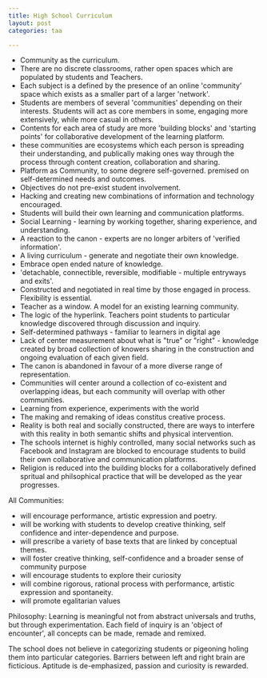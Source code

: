 ```yaml
---
title: High School Curriculum
layout: post
categories: taa

---
```


* Community as the curriculum.
* There are no discrete classrooms, rather open spaces which are populated by students and Teachers.
* Each subject is a defined by the presence of an online  'community' space which exists as a smaller part of a larger 'network'.
* Students are members of several 'communities' depending on their interests. Students will act as core members in some, engaging more extensively, while more casual in others.
* Contents for each area of study are more 'building blocks' and 'starting points' for collaborative development of the learning platform.
* these communities are ecosystems which each person is spreading their understanding, and publically making ones way through the process through content creation, collaboration and sharing.
* Platform as Community, to some degrere self-governed. premised on self-determined needs and outcomes.
* Objectives do not pre-exist student involvement.
* Hacking and creating new combinations of information and technology encouraged.
* Students will build their own learning and communication platforms.
* Social Learning - learning by working together, sharing experience, and understanding.
* A reaction to the canon - experts are no longer arbiters of 'verified information'.
* A living curriculum - generate and negotiate their own knowledge.
* Embrace open ended nature of knowledge.
* 'detachable, connectible, reversible, modifiable - multiple entryways and exits'.
* Constructed and negotiated in real time by those engaged in process.
Flexibility is essential.
* Teacher as a window. A model for an existing learning community.
* The logic of the hyperlink. Teachers point students to particular knowledge discovered through discussion and inquiry.
* Self-determined pathways - familiar to learners in digital age
* Lack of center measurement about what is "true" or "right" - knowledge created by broad collection of knowers sharing in the construction and ongoing evaluation of each given field.
* The canon is abandoned in favour of a more diverse range of representation.
* Communities will center around a collection of co-existent and overlapping ideas, but each community will overlap with other communities.
* Learning from experience, experiments with the world
* The making and remaking of ideas constitus creative process.
* Reality is both real and socially constructed, there are ways to interfere with this reality in both semantic shifts and physical intervention.
* The schools internet is highly controlled, many social networks such as Facebook and Instagram are blocked to encourage students to build their own collaborative and communication platforms.
* Religion is reduced into the building blocks for a collaboratively defined spritual and philsophical practice that will be developed as the year progresses.

All Communities:
  * will encourage performance, artistic expression and poetry.
  * will be working with students to develop creative thinking, self confidence and inter-dependence and purpose.
  * will prescribe a variety of base texts that are linked by conceptual themes.
  * will foster creative thinking, self-confidence and a broader sense of community purpose
  * will encourage students to explore their curiosity
  * will combine rigorous, rational process with performance, artistic expression and spontaneity.
  * will promote egalitarian values

Philosophy: Learning is meaningful not from abstract universals and truths, but through experimentation. Each field of inquiry is an 'object of encounter', all concepts can be made, remade and remixed.

The school does not believe in categorizing students or pigeoning holing them into particular categories. Barriers between left and right brain are ficticious. Aptitude is de-emphasized, passion and curiosity is rewarded.
